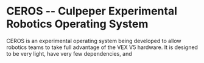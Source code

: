 # CEROS -- Culpeper Experimental Robotics Operating System

CEROS is an experimental operating system being developed to allow robotics teams to take full advantage of the VEX V5 hardware. It is designed to be very light, have very few dependencies, and 